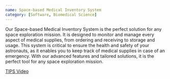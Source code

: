 ```yaml
---
name: Space-based Medical Inventory System
category: [Software, Biomedical Science]
---
```


Our Space-based Medical Inventory System is the perfect solution for any space exploration mission. It is designed to monitor and manage every aspect of medical supplies, from ordering and receiving to storage and usage. This system is critical to ensure the health and safety of your astronauts, as it enables you to keep track of medical supplies in case of an emergency. With our advanced features and tailored solutions, it is the perfect tool for any space exploration mission.

[TIPS Video](https://www.youtube-nocookie.com/embed/Rvf94BjEsQU?playlist=Rvf94BjEsQU&autoplay=1&iv_load_policy=3&loop=1&modestbranding=1&start=)
